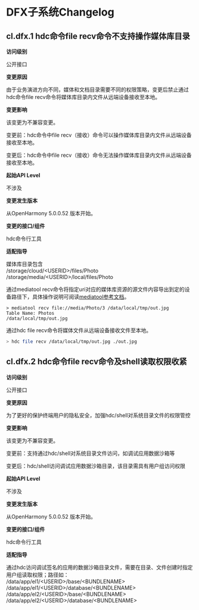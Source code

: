 # DFX子系统Changelog

## cl.dfx.1 hdc命令file recv命令不支持操作媒体库目录

**访问级别**

公开接口

**变更原因**

由于业务演进方向不同，媒体和文档目录需要不同的权限策略，变更后禁止通过hdc命令file recv命令将媒体库目录内文件从远端设备接收至本地。

**变更影响**

该变更为不兼容变更。

变更前：hdc命令中file recv（接收）命令可以操作媒体库目录内文件从远端设备接收至本地。

变更后：hdc命令中file recv（接收）命令无法操作媒体库目录内文件从远端设备接收至本地。

**起始API Level**

不涉及

**变更发生版本**

从OpenHarmony 5.0.0.52 版本开始。

**变更的接口/组件**

hdc命令行工具

**适配指导**

媒体库目录包含</br>
/storage/cloud/\<USERID\>/files/Photo</br>
/storage/media/\<USERID\>/local/files/Photo</br>

通过mediatool recv命令将指定uri对应的媒体库资源的源文件内容导出到定的设备路径下，具体操作说明可阅读[mediatool参考文档](../../../application-dev/tools/mediatool.md#mediatool-recv)。

```shell
> mediatool recv file://media/Photo/3 /data/local/tmp/out.jpg
Table Name: Photos
/data/local/tmp/out.jpg
```

通过hdc file recv命令将媒体文件从远端设备接收文件至本地。

```bash
> hdc file recv /data/local/tmp/out.jpg ./out.jpg
```
## cl.dfx.2 hdc命令file recv命令及shell读取权限收紧

**访问级别**

公开接口

**变更原因**

为了更好的保护终端用户的隐私安全，加强hdc/shell对系统目录文件的权限管控

**变更影响**

该变更为不兼容变更。

变更前：支持通过hdc/shell对系统目录文件访问，如调试应用数据沙箱等

变更后：hdc/shell访问调试应用数据沙箱目录，该目录需具有用户组访问权限

**起始API Level**

不涉及

**变更发生版本**

从OpenHarmony 5.0.0.52 版本开始。

**变更的接口/组件**

hdc命令行工具

**适配指导**

通过hdc访问调试签名的应用的数据沙箱目录文件，需要在目录、文件创建时指定用户组读取权限；路径如：</br>
/data/app/el1/\<USERID\>/base/\<BUNDLENAME\></br>
/data/app/el1/\<USERID\>/database/\<BUNDLENAME\></br>
/data/app/el2/\<USERID\>/base/\<BUNDLENAME\></br>
/data/app/el2/\<USERID\>/database/\<BUNDLENAME\></br>